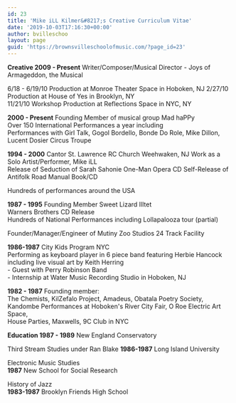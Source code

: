 ```yaml
---
id: 23
title: 'Mike iLL Kilmer&#8217;s Creative Curriculum Vitae'
date: '2019-10-03T17:16:30+00:00'
author: bvilleschoo
layout: page
guid: 'https://brownsvilleschoolofmusic.com/?page_id=23'
---
```


**Creative 2009 - Present** Writer/Composer/Musical Director - Joys of Armageddon, the Musical

6/18 - 6/19/10 Production at Monroe Theater Space in Hoboken, NJ 2/27/10 Production at House of Yes in Brooklyn, NY  
11/21/10 Workshop Production at Reflections Space in NYC, NY

**2000 - Present** Founding Member of musical group Mad haPPy  
Over 150 International Performances a year including  
Performances with Girl Talk, Gogol Bordello, Bonde Do Role, Mike Dillon, Lucent Dosier Circus Troupe

**1994 - 2000** Cantor St. Lawrence RC Church Weehwaken, NJ Work as a Solo Artist/Performer, Mike iLL  
Release of Seduction of Sarah Sahonie One-Man Opera CD Self-Release of Antifolk Road Manual Book/CD

Hundreds of performances around the USA

**1987 - 1995** Founding Member Sweet Lizard Illtet  
Warners Brothers CD Release  
Hundreds of National Performances including Lollapalooza tour (partial)

Founder/Manager/Engineer of Mutiny Zoo Studios 24 Track Facility

**1986-1987** City Kids Program NYC  
Performing as keyboard player in 6 piece band featuring Herbie Hancock including live visual art by Keith Herring  
\- Guest with Perry Robinson Band  
\- Internship at Water Music Recording Studio in Hoboken, NJ

**1982 - 1987** Founding member:  
The Chemists, KilZefalo Project, Amadeus, Obatala Poetry Society, Kandombe Performances at Hoboken's River City Fair, O Roe Electric Art Space,  
House Parties, Maxwells, 9C Club in NYC

**Education 1987 - 1989** New England Conservatory

Third Stream Studies under Ran Blake **1986-1987** Long Island University

Electronic Music Studies  
**1987** New School for Social Research

History of Jazz  
**1983-1987** Brooklyn Friends High School